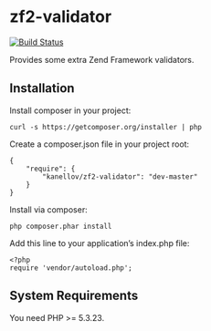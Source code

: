 # zf2-validator

[![Build Status](https://travis-ci.org/kanellov/zf2-validator.svg?branch=develop)](https://travis-ci.org/kanellov/zf2-validator)

Provides some extra Zend Framework validators.

## Installation

Install composer in your project:

    curl -s https://getcomposer.org/installer | php

Create a composer.json file in your project root:

    {
        "require": {
            "kanellov/zf2-validator": "dev-master"
        }
    }

Install via composer:

    php composer.phar install

Add this line to your application’s index.php file:

    <?php
    require 'vendor/autoload.php';

## System Requirements

You need PHP >= 5.3.23.
